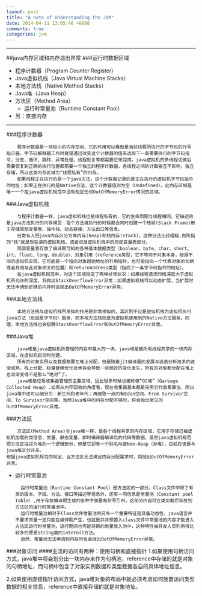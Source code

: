 ```yaml
---
layout: post
title: "A note of Understanding the JVM"
date: 2014-04-11 13:05:48 +0800
comments: true
categories: jvm
---
```

*****
##java内存区域和内存溢出异常
###运行时数据区域
* 程序计数器（Program Counter Register）
* Java虚拟机栈（Java Virtual Machine Stacks）
* 本地方法栈（Native Method Stacks）
* Java堆（Java Heap）
* 方法区（Method Area）
	* 运行时常量池（Runtime Constant Pool）
* 另：直接内存

*****

###程序计数器

		程序计数器是一块较小的内存空间，它的作用可以看做是当前线程所执行的字节码的行号指示器。字节码解释器工作时就是通过改变这个计数器的值来选取下一条需要执行的字节码指令，分支、循环、跳转、异常处理、线程恢复等都需要它来完成。java虚拟机的多线程切换后需要恢复到正确的执行位置都需要一个独立的程序计数器，各线程之间的计数器互不影响，独立存储，所以这类内存区域为“线程私有”的内存。
		如果线程正在执行的是一个java方法，这个计数器记录的是正在执行的虚拟机字节码指令的地址；如果正在执行的是Native方法，这个计数器值则为空（Undefined）。此内存区域是唯一一个在java虚拟机规范中没有规定任何OutOfMemoryError情况的区域。
	
###Java虚拟机栈

		与程序计数器一样，java虚拟机栈也是线程私有的，它的生命周期与线程相同。它描述的是java方法执行的内存模型：每个方法被执行的时候都会同时创建一个栈帧(Stack Frame)用于存储局部变量表、操作栈、动态链接、方法出口等信息。
		经常有人把java内存区分为堆内存(heap)和栈内存(stack)，这种分法比较粗糙.而所指的"栈"就是现在讲的虚拟机栈，或者说是虚拟机栈中的局部变量表部分。
		局部变量表存放了编译期可知的各种基本数据类型（boolean、byte、char、short、int、float、long、double）、对象引用（reference类型，它不等同于对象本身，根据不同的虚拟机实现，它可能是一个指向对象超始地址的引用指针，也可能指向一个代表对象的句柄或者其他与此对象相关的位置）和returnAddress类型（指向了一条字节码指令的地址）。
		在java虚拟机规范中，对这个区域规定了两种异常状况：如果线程请求的栈深度大于虚拟机所允许的深度，将抛出StackOverflowError异常；如果虚拟机栈可以动态扩展，当扩展时无法申请到足够的内存时会抛出OutOfMemoryError异常。

###本地方法栈

		本地方法栈与虚拟机栈所发挥的作用是非常相似的，其区别不过是虚拟机栈为虚拟机执行java方法（也就是字节码）服务，而本地方法栈则是为虚拟机使用到的Native方法服务。同理，本地方法栈也会招聘StackOverflowError和OutOfMemoryError异常。

###Java堆

		java堆是java虚拟机所管理的内存中最大的一块。java堆是被所有线程共享的一块内存区域，在虚拟机启动时创建。
		所有的对象实例以及数据都要在堆上分配，但是随着jit编译器的发展与逃逸分析技术的逐渐成熟，栈上分配、标量替换优化技术将会导致一些微妙的变化发生，所有的对象都分配在堆上也渐渐变得不是那么“绝对”了。
		java堆是垃圾收集器管理的主要区域，因此很多时候也被称做“GC堆”（Garbage Collected Heap）.如果从内存回收的角度看，现在收集器基本都是采用分代收集算法，所以java堆中还可以细分为：新生代和老年代；再细致一点的有Eden空间、From Survivor空间、To Survivor空间等。当然Java堆中的内存分配不够时，将会抛出常见的OutOfMemoryError异常。

###方法区

		方法区(Method Area)与java堆一样，是各个线程共享的内存区域，它用于存储已被虚拟机加载的类信息、常量、静态变量、即时编译器编译后的代码等数据。虽然java虚拟机规范把方法区描述为堆的一个逻辑部分，但是它却有一个别名叫做Non-Heap（非堆），目前应该是与java堆区分开来。
	根据java虚拟机规范的规定，当方法区无法满足内存分配需求时，将抛出OutOfMemoryError异常。

* 运行时常量池

		运行时常量池（Runtime Constant Pool）是方法区的一部分。Class文件中除了有类的版本、字段、方法、接口等描述等信息外，还有一项信息是常量池（Constant pool Table）,用于存放编译期生成的各种字面量和符号引用，这部分内容将在类加载后存放到方法区的运行时常量池中。
		运行时常量池相对于Class文件常量池的另外一个重要特征是具备动态性，java语言并不要求常量一定只能在编译期产生，也就是并非预置入class文件中常量池的内容才能进入方法区运行时常量池，运行期间也可能将新的常量放入池中，这种特性被开发人员利用得比较多的便是String类的intern()方法。
		自然，常量池无法申请到内存时也会抛出OutOfMemoryError异常。

###对象访问
####主流的访问有两种：使用句柄和直接指针
1.如果使用句柄访问方式，java堆中将会划分出一块内存来作为句柄池，reference中存储的就是对象的句柄地址，而句柄中包含了对象实例数据和类型数据各自的具体地址信息。

2.如果使用直接指针访问方式，java堆对象的布局中就必须考虑如何放置访问类型数据的相关信息，reference中直接存储的就是对象地址。



